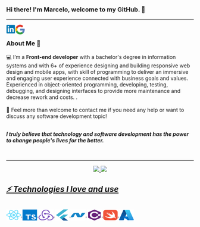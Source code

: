 ### Hi there! I'm Marcelo, welcome to my GitHub. 🌱

<hr />

<a href="https://www.linkedin.com/in/marcelo-block-frontend-developer/?locale=en_US">
  <img align="left" width="24px" src="https://github.com/devicons/devicon/blob/master/icons/linkedin/linkedin-original.svg"  />
</a>
<a href="mailto:marcelochb@gmail.com">
  <img align="left" width="26px" src="https://github.com/devicons/devicon/blob/master/icons/google/google-original.svg" />
</a>

<br/>

### About Me 🚀
💻 I’m a **Front-end developer** with a bachelor's degree in information systems and with 6+ of experience designing and building responsive web design and mobile apps, with skill of programming to deliver an immersive and engaging user experience connected with business goals and values. Experienced in object-oriented programming, developing, testing, debugging, and designing interfaces to provide more maintenance and decrease rework and costs. 
. </br> </br>
💬 Feel more than welcome to contact me if you need any help or want to discuss any software development topic! </br></br>
   
 <b><i>I truly believe that technology and software development has the power to change people's lives for the better. 
    
<br/>
<hr />

<div align="center">
  <a href="https://github.com/marcelochb">
  <img height="180em" src="https://github-readme-stats.vercel.app/api?username=marcelochb&show_icons=true&theme=gradient&include_all_commits=true&count_private=true"/>
  <img height="180em" src="https://github-readme-stats.vercel.app/api/top-langs/?username=marcelochb&layout=compact&langs_count=7&theme=gradient"/>
</div>

## ⚡ Technologies I love and use
  
<div style="display: inline_block"><br>
  <img align="center" alt="react" height="30" width="40" src="https://raw.githubusercontent.com/devicons/devicon/master/icons/react/react-original.svg">
  <img align="center" alt="ts" height="30" width="40" src="https://raw.githubusercontent.com/devicons/devicon/master/icons/typescript/typescript-plain.svg">
  <img align="center" alt="Redux" height="30" width="40" src="https://raw.githubusercontent.com/devicons/devicon/master/icons/redux/redux-original.svg">
  <img align="center" alt="Flutter" height="30" width="40" src="https://raw.githubusercontent.com/devicons/devicon/master/icons/flutter/flutter-original.svg">
  <img align="center" alt=".Net" height="30" width="40" src="https://github.com/devicons/devicon/blob/master/icons/dot-net/dot-net-plain.svg">
  <img align="center" alt="C#" height="30" width="40" src="https://github.com/devicons/devicon/blob/master/icons/csharp/csharp-plain.svg">
  <img align="center" alt="Swift" height="30" width="40" src="https://github.com/devicons/devicon/blob/master/icons/swift/swift-original.svg">
  <img align="center" alt="Azure" height="30" width="40" src="https://github.com/devicons/devicon/blob/master/icons/azure/azure-original.svg">
                                                            
</div>
